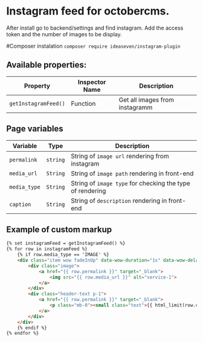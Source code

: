 # Instagram feed for octobercms.

After install go to backend/settings and find instagram.
Add the access token and the number of images to be display.

#Composer instalation
`composer require ideaseven/instagram-plugin`

## Available properties:
Property | Inspector Name | Description
-------- | -------------- | -----------
`getInstagramFeed()`| Function| Get all images from instagramm


## Page variables
Variable | Type | Description
-------- | ---- | -----------
`permalink` | `string` | String of `image url` rendering from instagram
`media_url`	 | `String` | String of `image path` rendering in front-end
`media_type`	 | `String` | String of `image type` for checking the type of rendering
`caption`	 | `String` | String of `description` rendering in front-end


## Example of custom markup

```html
{% set instagramFeed = getInstagramFeed() %}
{% for row in instagramFeed %}
    {% if row.media_type == 'IMAGE' %}
    <div class="item wow fadeInUp" data-wow-duration="1s" data-wow-delay=".3s">
        <div class="image">
            <a href="{{ row.permalink }}" target="_blank">
                <img src="{{ row.media_url }}" alt="service-1">
            </a>
        </div>
        <div class="header-text p-1">
            <a href="{{ row.permalink }}" target="_blank">
                <p class="mb-0"><small class="text">{{ html_limit(row.caption, 55) }}{{ row.caption|length > 55 ? '...' }}</small></p>
            </a>
        </div>
    </div>
    {% endif %}
{% endfor %}
```

